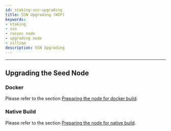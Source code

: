 ```yaml
---
id: staking-ssn-upgrading
title: SSN Upgrading (WIP)
keywords: 
- staking
- ssn
- resync node
- upgrading node
- zilliqa	
description: SSN Upgrading
---
```

---

## Upgrading the Seed Node

### Docker

Please refer to the section  [Preparing the node for docker build](staking-getting-started#launching-the-node-using-docker).

### Native Build

Please refer to the section  [Preparing the node for native build](staking-getting-started#launching-the-node-using-docker).
